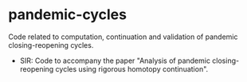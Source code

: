 # pandemic-cycles
Code related to computation, continuation and validation of pandemic closing-reopening cycles.

- SIR: Code to accompany the paper "Analysis of pandemic closing-reopening cycles using rigorous homotopy continuation".
